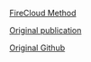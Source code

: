 [FireCloud Method](https://portal.firecloud.org/#methods/jakec/FACETS)

[Original publication](https://www.ncbi.nlm.nih.gov/pubmed/27270079)

[Original Github](https://github.com/mskcc/facets)